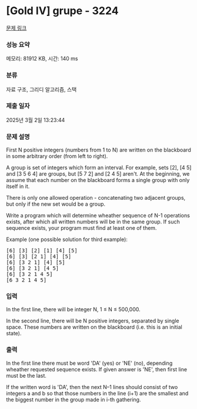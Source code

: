# [Gold IV] grupe - 3224 

[문제 링크](https://www.acmicpc.net/problem/3224) 

### 성능 요약

메모리: 81912 KB, 시간: 140 ms

### 분류

자료 구조, 그리디 알고리즘, 스택

### 제출 일자

2025년 3월 2일 13:23:44

### 문제 설명

<p>First N positive integers (numbers from 1 to N) are written on the blackboard in some arbitrary order (from left to right).</p>

<p>A group is set of integers which form an interval. For example, sets [2], [4 5] and [3 5 6 4] are groups, but [5 7 2] and [2 4 5] aren't. At the beginning, we assume that each number on the blackboard forms a single group with only itself in it.</p>

<p>There is only one allowed operation - concatenating two adjacent groups, but only if the new set would be a group.</p>

<p>Write a program which will determine wheather sequence of N-1 operations exists, after which all written numbers will be in the same group. If such sequence exists, your program must find at least one of them.</p>

<p>Example (one possible solution for third example):</p>

<pre>[6] [3] [2] [1] [4] [5]
[6] [3] [2 1] [4] [5]
[6] [3 2 1] [4] [5]
[6] [3 2 1] [4 5]
[6] [3 2 1 4 5]
[6 3 2 1 4 5] </pre>

### 입력 

 <p>In the first line, there will be integer N, 1 ≤ N ≤ 500,000.</p>

<p>In the second line, there will be N positive integers, separated by single space. These numbers are written on the blackboard (i.e. this is an initial state).</p>

### 출력 

 <p>In the first line there must be word 'DA' (yes) or 'NE' (no), depending wheather requested sequence exists. If given answer is 'NE', then first line must be the last.</p>

<p>If the written word is 'DA', then the next N–1 lines should consist of two integers a and b so that those numbers in the line (i+1) are the smallest and the biggest number in the group made in i-th gathering.</p>

